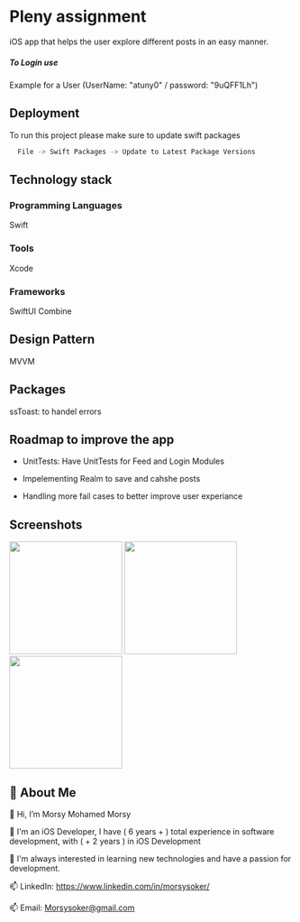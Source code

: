 # Pleny assignment
 iOS app that helps the user explore different posts in an easy manner.

##### To Login use 
Example for a User (UserName: "atuny0" / password: "9uQFF1Lh")

## Deployment

To run this project please make sure to update swift packages

```bash
  File -> Swift Packages -> Update to Latest Package Versions
```

## Technology stack

### Programming Languages
Swift

### Tools
Xcode

### Frameworks
SwiftUI 
Combine

## Design Pattern
MVVM

## Packages
ssToast: to handel errors

## Roadmap to improve the app

- UnitTests: Have UnitTests for Feed and Login Modules

- Impelementing Realm to save and cahshe posts

- Handling more fail cases to better improve user experiance

## Screenshots

<img src="https://i.paste.pics/e05c560e0346a6afb57585ae084730a2.png" width="200"> <img src="https://i.paste.pics/45f1f9c87141656076e558b1bad6622e.png" width="200"/>  <img src="https://i.paste.pics/331b2335ab5bd594df5e20dab200c76b.png" width="200"/>

## 🚀 About Me
 👋 Hi, I’m Morsy Mohamed Morsy

👀 I'm an iOS Developer, I have ( 6 years + ) total experience in software development, with ( + 2 years ) in iOS Development

🎯 I'm always interested in learning new technologies and have a passion for development.

📫 LinkedIn: https://www.linkedin.com/in/morsysoker/

📫 Email: Morsysoker@gmail.com
